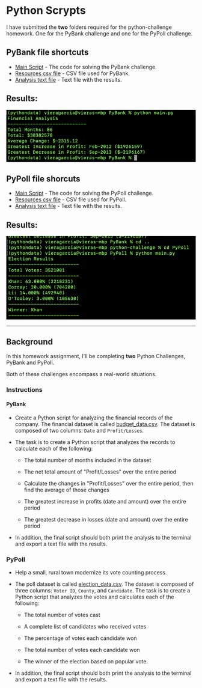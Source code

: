 # Python Scrypts

I have submitted the **two** folders required for the python-challenge homework. One for the PyBank challenge and one for the PyPoll challenge.

## PyBank file shortcuts
* [Main Script](PyBank/main.py) - The code for solving the PyBank challenge.
* [Resources csv file](PyBank/Resources/budget_data.csv) - CSV file used for PyBank.
* [Analysis text file](PyBank/Analysis/pybank_analysis.txt) - Text file with the results.

## Results:

![solution1](PyBank/Pictures/PyBank_pic.png)

## PyPoll file shorcuts
* [Main Script](PyPoll/main.py) - The code for solving the PyPoll challenge.
* [Resources csv file](PyPoll/Resources/election_data.csv) - CSV file used for PyPoll.
* [Analysis text file](PyPoll/Analysis/pypoll_analysis.txt) - Text file with the results.

## Results:

![solution1](PyPoll/Pictures/PyPoll_pic.png)

- - -
## Background
In this homework assignment, I'll be completing **two** Python Challenges, PyBank and PyPoll.

Both of these challenges encompass a real-world situations. 

### Instructions

#### PyBank

* Create a Python script for analyzing the financial records of the company. The financial dataset is called [budget_data.csv](PyPoll/Analysis/pypoll_analysis.txt). The dataset is composed of two columns: `Date` and `Profit/Losses`. 

* The task is to create a Python script that analyzes the records to calculate each of the following:

  * The total number of months included in the dataset

  * The net total amount of "Profit/Losses" over the entire period

  * Calculate the changes in "Profit/Losses" over the entire period, then find the average of those changes

  * The greatest increase in profits (date and amount) over the entire period

  * The greatest decrease in losses (date and amount) over the entire period

* In addition, the final script should both print the analysis to the terminal and export a text file with the results.

### PyPoll

* Help a small, rural town modernize its vote counting process.

* The poll dataset is called [election_data.csv](PyPoll/Resources/election_data.csv). The dataset is composed of three columns: `Voter ID`, `County`, and `Candidate`. The task is to create a Python script that analyzes the votes and calculates each of the following:

  * The total number of votes cast

  * A complete list of candidates who received votes

  * The percentage of votes each candidate won

  * The total number of votes each candidate won

  * The winner of the election based on popular vote.

* In addition, the final script should both print the analysis to the terminal and export a text file with the results.

